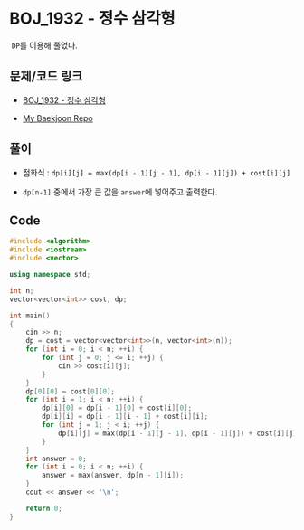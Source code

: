 # BOJ_1932 - 정수 삼각형

&nbsp;`DP`를 이용해 풀었다.

## 문제/코드 링크

- [BOJ_1932 - 정수 삼각형](https://www.acmicpc.net/problem/1932)

- [My Baekjoon Repo](https://github.com/Meantint/Baekjoon)

## 풀이

- 점화식 : `dp[i][j] = max(dp[i - 1][j - 1], dp[i - 1][j]) + cost[i][j]`

- `dp[n-1]` 중에서 가장 큰 값을 `answer`에 넣어주고 출력한다.

## Code

```cpp
#include <algorithm>
#include <iostream>
#include <vector>

using namespace std;

int n;
vector<vector<int>> cost, dp;

int main()
{
    cin >> n;
    dp = cost = vector<vector<int>>(n, vector<int>(n));
    for (int i = 0; i < n; ++i) {
        for (int j = 0; j <= i; ++j) {
            cin >> cost[i][j];
        }
    }
    dp[0][0] = cost[0][0];
    for (int i = 1; i < n; ++i) {
        dp[i][0] = dp[i - 1][0] + cost[i][0];
        dp[i][i] = dp[i - 1][i - 1] + cost[i][i];
        for (int j = 1; j < i; ++j) {
            dp[i][j] = max(dp[i - 1][j - 1], dp[i - 1][j]) + cost[i][j];
        }
    }
    int answer = 0;
    for (int i = 0; i < n; ++i) {
        answer = max(answer, dp[n - 1][i]);
    }
    cout << answer << '\n';

    return 0;
}
```
